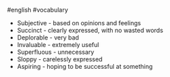 #english #vocabulary 
- Subjective - based on opinions and feelings
- Succinct - clearly expressed, with no wasted words
- Deplorable - very bad
- Invaluable - extremely useful
- Superfluous - unnecessary
- Sloppy - carelessly expressed
- Aspiring - hoping to be successful at something